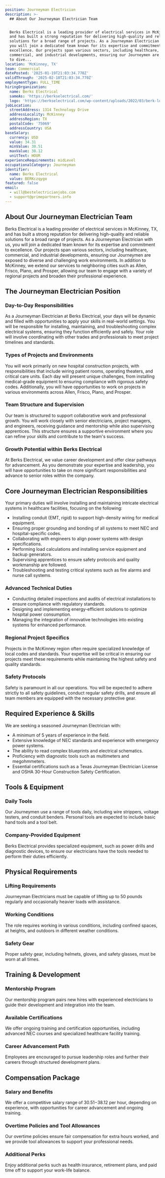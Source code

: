 ```yaml
---
position: Journeyman Electrician
description: >-
  ## About Our Journeyman Electrician Team


  Berks Electrical is a leading provider of electrical services in McKinney, TX,
  and has built a strong reputation for delivering high-quality and reliable
  solutions for a broad range of projects. As a Journeyman Electrician with us,
  you will join a dedicated team known for its expertise and commitment to
  excellence. Our projects span various sectors, including healthcare,
  commercial, and industrial developments, ensuring our Journeymen are exposed
  to dive...
location: 'McKinney, TX'
team: Commercial
datePosted: '2025-01-19T21:03:34.770Z'
validThrough: '2025-02-18T21:03:34.770Z'
employmentType: FULL_TIME
hiringOrganization:
  name: Berks Electrical
  sameAs: 'https://berkselectrical.com/'
  logo: 'https://berkselectrical.com/wp-content/uploads/2022/03/berk-logo.jpg'
jobLocation:
  streetAddress: 1314 Technology Drive
  addressLocality: McKinney
  addressRegion: TX
  postalCode: '75069'
  addressCountry: USA
baseSalary:
  currency: USD
  value: 34.31
  minValue: 30.51
  maxValue: 38.12
  unitText: HOUR
experienceRequirements: midLevel
occupationalCategory: Journeyman
identifier:
  name: Berks Electrical
  value: BERKczqygo
featured: false
email:
  - will@bestelectricianjobs.com
  - support@primepartners.info
---
```




## About Our Journeyman Electrician Team

Berks Electrical is a leading provider of electrical services in McKinney, TX, and has built a strong reputation for delivering high-quality and reliable solutions for a broad range of projects. As a Journeyman Electrician with us, you will join a dedicated team known for its expertise and commitment to excellence. Our projects span various sectors, including healthcare, commercial, and industrial developments, ensuring our Journeymen are exposed to diverse and challenging work environments. In addition to McKinney, we extend our services to neighboring cities such as Allen, Frisco, Plano, and Prosper, allowing our team to engage with a variety of regional projects and broaden their professional experience.

## The Journeyman Electrician Position

### Day-to-Day Responsibilities

As a Journeyman Electrician at Berks Electrical, your days will be dynamic and filled with opportunities to apply your skills in real-world settings. You will be responsible for installing, maintaining, and troubleshooting complex electrical systems, ensuring they function efficiently and safely. Your role will involve coordinating with other trades and professionals to meet project timelines and standards.

### Types of Projects and Environments

You will work primarily on new hospital construction projects, with responsibilities that include wiring patient rooms, operating theaters, and critical care units. Each day will present unique challenges, from installing medical-grade equipment to ensuring compliance with rigorous safety codes. Additionally, you will have opportunities to work on projects in various environments across Allen, Frisco, Plano, and Prosper.

### Team Structure and Supervision

Our team is structured to support collaborative work and professional growth. You will work closely with senior electricians, project managers, and engineers, receiving guidance and mentorship while also supervising apprentices. This structure ensures a supportive environment where you can refine your skills and contribute to the team's success.

### Growth Potential within Berks Electrical

At Berks Electrical, we value career development and offer clear pathways for advancement. As you demonstrate your expertise and leadership, you will have opportunities to take on more significant responsibilities and advance to senior roles within the company.

## Core Journeyman Electrician Responsibilities

Your primary duties will involve installing and maintaining intricate electrical systems in healthcare facilities, focusing on the following:

- Installing conduit (EMT, rigid) to support high-density wiring for medical equipment.
- Ensuring proper grounding and bonding of all systems to meet NEC and hospital-specific codes.
- Collaborating with engineers to align power systems with design specifications.
- Performing load calculations and installing service equipment and backup generators.
- Supervising apprentices to ensure safety protocols and quality workmanship are followed.
- Troubleshooting and testing critical systems such as fire alarms and nurse call systems.

### Advanced Technical Duties

- Conducting detailed inspections and audits of electrical installations to ensure compliance with regulatory standards.
- Designing and implementing energy-efficient solutions to optimize hospital power consumption.
- Managing the integration of innovative technologies into existing systems for enhanced performance.

### Regional Project Specifics

Projects in the McKinney region often require specialized knowledge of local codes and standards. Your expertise will be critical in ensuring our projects meet these requirements while maintaining the highest safety and quality standards.

### Safety Protocols

Safety is paramount in all our operations. You will be expected to adhere strictly to all safety guidelines, conduct regular safety drills, and ensure all team members are equipped with the necessary protective gear.

## Required Experience & Skills

We are seeking a seasoned Journeyman Electrician with:

- A minimum of 5 years of experience in the field.
- Extensive knowledge of NEC standards and experience with emergency power systems.
- The ability to read complex blueprints and electrical schematics.
- Proficiency with diagnostic tools such as multimeters and megohmmeters.
- Essential certifications such as a Texas Journeyman Electrician License and OSHA 30-Hour Construction Safety Certification.

## Tools & Equipment

### Daily Tools

Our Journeymen use a range of tools daily, including wire strippers, voltage testers, and conduit benders. Personal tools are expected to include basic hand tools and a tool belt.

### Company-Provided Equipment

Berks Electrical provides specialized equipment, such as power drills and diagnostic devices, to ensure our electricians have the tools needed to perform their duties efficiently.

## Physical Requirements

### Lifting Requirements

Journeyman Electricians must be capable of lifting up to 50 pounds regularly and occasionally heavier loads with assistance.

### Working Conditions

The role requires working in various conditions, including confined spaces, at heights, and outdoors in different weather conditions.

### Safety Gear

Proper safety gear, including helmets, gloves, and safety glasses, must be worn at all times.

## Training & Development

### Mentorship Program

Our mentorship program pairs new hires with experienced electricians to guide their development and integration into the team.

### Available Certifications

We offer ongoing training and certification opportunities, including advanced NEC courses and specialized healthcare facility training.

### Career Advancement Path

Employees are encouraged to pursue leadership roles and further their careers through structured development plans.

## Compensation Package

### Salary and Benefits

We offer a competitive salary range of $30.51-$38.12 per hour, depending on experience, with opportunities for career advancement and ongoing training.

### Overtime Policies and Tool Allowances

Our overtime policies ensure fair compensation for extra hours worked, and we provide tool allowances to support your professional needs.

### Additional Perks

Enjoy additional perks such as health insurance, retirement plans, and paid time off to support your work-life balance.